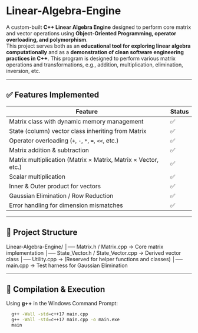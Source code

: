 # Linear-Algebra-Engine

A custom-built **C++ Linear Algebra Engine** designed to perform core matrix and vector operations using **Object-Oriented Programming, operator overloading, and polymorphism**.  
This project serves both as an **educational tool for exploring linear algebra computationally** and as a **demonstration of clean software engineering practices in C++**.
This program is designed to perform various matrix operations and transformations, e.g., addition, multiplication, elimination, inversion, etc.

---

## ✅ Features Implemented

| Feature | Status |
|---------|--------|
| Matrix class with dynamic memory management | ✅ |
| State (column) vector class inheriting from Matrix | ✅ |
| Operator overloading (`+`, `-`, `*`, `=`, `<<`, etc.) | ✅ |
| Matrix addition & subtraction | ✅ |
| Matrix multiplication (Matrix × Matrix, Matrix × Vector, etc.) | ✅ |
| Scalar multiplication | ✅ |
| Inner & Outer product for vectors | ✅ |
| Gaussian Elimination / Row Reduction | ✅ |
| Error handling for dimension mismatches | ✅ |

---

## 🧠 Project Structure
Linear-Algebra-Engine/
│── Matrix.h / Matrix.cpp → Core matrix implementation
│── State_Vector.h / State_Vector.cpp → Derived vector class
│── Utility.cpp → (Reserved for helper functions and classes)
│── main.cpp → Test harness for Gaussian Elimination


---

## 🔧 Compilation & Execution

Using **g++** in the Windows Command Prompt:

```bash
  g++ -Wall -std=c++17 main.cpp
  g++ -Wall -std=c++17 main.cpp -o main.exe
  main
